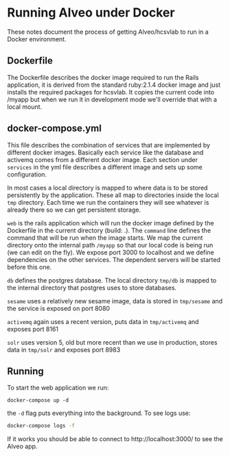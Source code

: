 Running Alveo under Docker
==

These notes document the process of getting Alveo/hcsvlab to run
in a Docker environment. 

Dockerfile
--

The Dockerfile describes the docker image required to run the
Rails application, it is derived from the standard
ruby:2.1.4 docker image and just installs the required
packages for hcsvlab.  It copies the current code into /myapp
but when we run it in development mode we'll override that
with a local mount.

docker-compose.yml
--

This file describes the combination of services that are
implemented by different docker images.  Basically each 
service like the database and activemq comes from a 
different docker image.  Each section under `services` in the yml file 
describes a different image and sets up some configuration.

In most cases a local directory is mapped to where data is to be 
stored persistently by the application.  These all map to directories
inside the local `tmp` directory.   Each time we run the containers they
will see whatever is already there so we can get persistent storage.

`web` is the rails application which will run the docker image
defined by the Dockerfile in the current directory (build: .). 
The `command` line defines the command that will be run when the
image starts.  We map the current directory onto the internal path `/myapp`
so that our local code is being run (we can edit on the fly).  We expose
port 3000 to localhost and we define dependencies on the other 
services. The dependent servers will be started before this one.

`db` defines the postgres database.  The local directory `tmp/db` is mapped
to the internal directory that postgres uses to store databases. 

`sesame` uses a relatively new sesame image, data is stored in `tmp/sesame` 
and the service is exposed on port 8080

`activemq` again uses a recent version, puts data in `tmp/activemq` and
exposes port 8161

`solr` uses version 5, old but more recent than we use in production, stores
data in `tmp/solr` and exposes port 8983

Running
--

To start the web application we run:
```
docker-compose up -d
```

the `-d` flag puts everything into the background.  To see logs use:

```bash
docker-compose logs -f
```

If it works you should be able to connect to http://localhost:3000/ to see the Alveo app.


